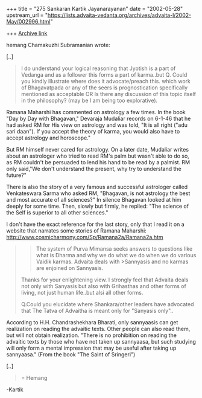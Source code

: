 +++
title = "275 Sankaran Kartik Jayanarayanan"
date = "2002-05-28"
upstream_url = "https://lists.advaita-vedanta.org/archives/advaita-l/2002-May/002996.html"

+++
[Archive link](https://lists.advaita-vedanta.org/archives/advaita-l/2002-May/002996.html)

hemang Chamakuzhi Subramanian <hemangcs at rediffmail.com> wrote:

[..]

> I do understand your logical reasoning that Jyotish is a part of
> Vedanga and as a follower this forms a part of karma..but
>    Q. Could you kindly illustrate where does it advocate/preach
> this. which work of Bhagavatpada or any of the seers is
> prognostication specifically mentioned as acceptable OR Is there
> any discussion of this topic itself in the philosophy? (may be I
> am being too explorative).
>

Ramana Maharshi has commented on astrology a few times. In the book "Day
by Day with Bhagavan," Devaraja Mudaliar records on 6-1-46 that he had
asked RM for His view on astrology and was told, "It is all right ("adu
sari daan"). If you accept the theory of karma, you would also have to
accept astrology and horoscope."

But RM himself never cared for astrology. On a later date, Mudaliar writes
about an astrologer who tried to read RM's palm but wasn't able to do so,
as RM couldn't be persuaded to lend his hand to be read by a palmist. RM
only said,"We don't understand the present, why try to understand the
future?"

There is also the story of a very famous and successful astrologer called
Venkateswara Sarma who asked RM, "Bhagavan, is not astrology the best and
most accurate of all sciences?" In silence Bhagavan looked at him deeply
for some time. Then, slowly but firmly, he replied: "The science of the
Self is superior to all other sciences."

I don't have the exact reference for the last story, only that I read it
on a website that narrates some stories of Ramana Maharshi:
http://www.cosmicharmony.com/Sp/Ramana2a/Ramana2a.htm

> >The system of Purva Mimansa seeks answers to
> >questions like what is Dharma and why we do what we do when we do
> >various Vaidik karmas. Advaita deals with >Sannyasis and no
> >karmas are enjoined on
> >Sannyasis.
>
>    Thanks for your enlightening view. I strongly feel that Advaita
> deals not only with Sanyasis but also with Grihasthas and other
> forms of living, not just human life..but alsi all other forms.
>
> Q.Could you elucidate where Shankara/other leaders have advocated
> that The Tatva of Advaitha is meant only for "Sanyasis only"..
>

According to H.H. Chandrashekhara Bharati, only sannyaasis can get
realization on reading the advaitic texts. Other people can also read
them, but will not obtain realization. "There is no prohibition on reading
the advaitic texts by those who have not taken up sannyaasa, but such
studying will only form a mental impression that may be useful after
taking up sannyaasa." (From the book "The Saint of Sringeri")

[..]

>   = Hemang
>

-Kartik

